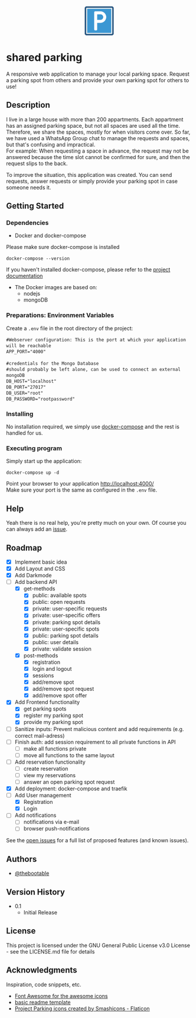 <div align="center">
<img src="www/img/parking.png" alt="parking" width="80" height="80"/>
</div>

# shared parking

 A responsive web application to manage your local parking space. Request a parking spot from others and provide your own parking spot for others to use!

## Description

I live in a large house with more than 200 appartments. Each appartment has an assigned parking space, but not all spaces are used all the time.
Therefore, we share the spaces, mostly for when visitors come over.
So far, we have used a WhatsApp Group chat to manage the requests and spaces, but that's confusing and impractical.  
For example: When requesting a space in advance, the request may not be answered because the time slot cannot be confirmed for sure, and then the request slips to the back.

To improve the situation, this application was created.
You can send requests, answer requests or simply provide your parking spot in case someone needs it. 

## Getting Started

### Dependencies

* Docker and docker-compose

Please make sure docker-compose is installed
```
docker-compose --version
```

If you haven't installed docker-compose, please refer to the [project documentation](https://docs.docker.com/compose/install/)

* The Docker images are based on:
    * nodejs
    * mongoDB

### Preparations: Environment Variables
Create a `.env` file in the root directory of the project:
```
#Webserver configuration: This is the port at which your application will be reachable
APP_PORT="4000"

#credentials for the Mongo Database
#should probably be left alone, can be used to connect an external mongoDB
DB_HOST="localhost"
DB_PORT="27017"
DB_USER="root"
DB_PASSWORD="rootpassword"
```

### Installing

No installation required, we simply use [docker-compose](https://docs.docker.com/compose/install/) and the rest is handled for us.

### Executing program

Simply start up the application:
```
docker-compose up -d
```
Point your browser to your application [http://localhost:4000/](http://localhost:4000/)  
Make sure your port is the same as configured in the `.env` file.

## Help

Yeah there is no real help, you're pretty much on your own. Of course you can always add an [issue](https://github.com/thebootable/shared-parking/issues/new/choose).

## Roadmap

- [x] Implement basic idea
- [x] Add Layout and CSS
- [x] Add Darkmode
- [ ] Add backend API
    - [x] get-methods
        - [x] public: available spots
        - [x] public: open requests
        - [x] private: user-specific requests
        - [x] private: user-specific offers
        - [x] private: parking spot details
        - [x] private: user-specific spots
        - [x] public: parking spot details
        - [x] public: user details
        - [x] private: validate session
    - [x] post-methods
        - [x] registration
        - [x] login and logout
        - [x] sessions
        - [x] add/remove spot
        - [x] add/remove spot request
        - [x] add/remove spot offer
- [x] Add Frontend functionality
    - [x] get parking spots
    - [x] register my parking spot
    - [x] provide my parking spot
- [ ] Sanitize inputs: Prevent malicious content and add requirements (e.g. correct mail-adress)
- [ ] Finish auth: add session requirement to all private functions in API
    - [ ] make all functions private
    - [ ] move all functions to the same layout
- [ ] Add reservation functionality
    - [ ] create reservation
    - [ ] view my reservations
    - [ ] answer an open parking spot request
- [x] Add deployment: docker-compose and traefik
- [ ] Add User management
    - [x] Registration
    - [x] Login
- [ ] Add notifications
    - [ ] notifications via e-mail
    - [ ] browser push-notifications

See the [open issues](https://github.com/thebootable/shared-parking/issues) for a full list of proposed features (and known issues).

## Authors

* [@thebootable](https://github.com/thebootable)

## Version History

* 0.1
    * Initial Release

## License

This project is licensed under the GNU General Public License v3.0 License - see the LICENSE.md file for details

## Acknowledgments

Inspiration, code snippets, etc.
* [Font Awesome for the awesome icons](https://fontawesome.com/)
* [basic readme template](https://gist.github.com/DomPizzie/7a5ff55ffa9081f2de27c315f5018afc)
* [Project Parking icons created by Smashicons - Flaticon](https://www.flaticon.com/free-icons/parking)
